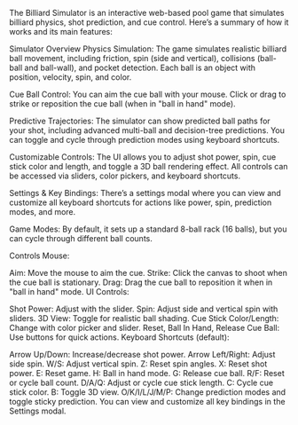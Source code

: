 The Billiard Simulator is an interactive web-based pool game that simulates billiard physics, shot prediction, and cue control. Here’s a summary of how it works and its main features:

Simulator Overview
Physics Simulation:
The game simulates realistic billiard ball movement, including friction, spin (side and vertical), collisions (ball-ball and ball-wall), and pocket detection. Each ball is an object with position, velocity, spin, and color.

Cue Ball Control:
You can aim the cue ball with your mouse. Click or drag to strike or reposition the cue ball (when in "ball in hand" mode).

Predictive Trajectories:
The simulator can show predicted ball paths for your shot, including advanced multi-ball and decision-tree predictions. You can toggle and cycle through prediction modes using keyboard shortcuts.

Customizable Controls:
The UI allows you to adjust shot power, spin, cue stick color and length, and toggle a 3D ball rendering effect. All controls can be accessed via sliders, color pickers, and keyboard shortcuts.

Settings & Key Bindings:
There’s a settings modal where you can view and customize all keyboard shortcuts for actions like power, spin, prediction modes, and more.

Game Modes:
By default, it sets up a standard 8-ball rack (16 balls), but you can cycle through different ball counts.

Controls
Mouse:

Aim: Move the mouse to aim the cue.
Strike: Click the canvas to shoot when the cue ball is stationary.
Drag: Drag the cue ball to reposition it when in "ball in hand" mode.
UI Controls:

Shot Power: Adjust with the slider.
Spin: Adjust side and vertical spin with sliders.
3D View: Toggle for realistic ball shading.
Cue Stick Color/Length: Change with color picker and slider.
Reset, Ball In Hand, Release Cue Ball: Use buttons for quick actions.
Keyboard Shortcuts (default):

Arrow Up/Down: Increase/decrease shot power.
Arrow Left/Right: Adjust side spin.
W/S: Adjust vertical spin.
Z: Reset spin angles.
X: Reset shot power.
E: Reset game.
H: Ball in hand mode.
G: Release cue ball.
R/F: Reset or cycle ball count.
D/A/Q: Adjust or cycle cue stick length.
C: Cycle cue stick color.
B: Toggle 3D view.
O/K/I/L/J/M/P: Change prediction modes and toggle sticky prediction.
You can view and customize all key bindings in the Settings modal.
